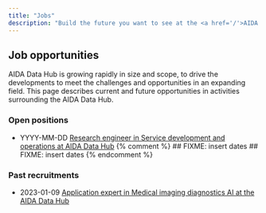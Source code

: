 ```yaml
---
title: "Jobs"
description: "Build the future you want to see at the <a href='/'>AIDA Data Hub</a>."
---
```


## Job opportunities

AIDA Data Hub is growing rapidly in size and scope, to drive the developments
to meet the challenges and opportunities in an expanding field. This page
describes current and future opportunities in activities surrounding the
AIDA Data Hub.

### Open positions

* YYYY-MM-DD [Research engineer in Service development and operations at AIDA Data Hub](2024-02-14-devops-engineer/) {% comment %} ## FIXME: insert dates ## FIXME: insert dates {% endcomment %} 

### Past recruitments

* 2023-01-09 [Application expert in Medical imaging diagnostics AI at the AIDA Data Hub](2023-01-09-application-expert/)
